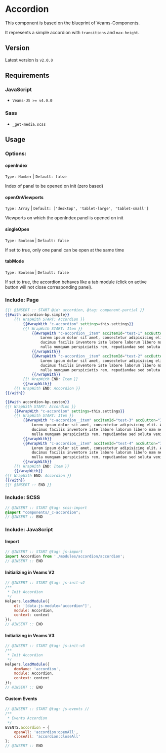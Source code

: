 # Accordion

This component is based on the blueprint of Veams-Components. 

It represents a simple accordion with `transitions` and `max-height`.

## Version

Latest version is ```v2.0.0```

## Requirements

### JavaScript
- `Veams-JS >= v4.0.0`

### Sass
- `_get-media.scss`

## Usage

### Options:

#### openIndex
`Type: Number` | `Default: false`

Index of panel to be opened on init (zero based)

#### openOnViewports
`Type: Array` | `Default: ['desktop', 'tablet-large', 'tablet-small']`

Viewports on which the openIndex panel is opened on init

#### singleOpen
`Type: Boolean` | `Default: false`

If set to true, only one panel can be open at the same time

#### tabMode
`Type: Boolean` | `Default: false`

If set to true, the accordion behaves like a tab module (click on active button
will not close corresponding panel).

### Include: Page

``` hbs
{{! @INSERT :: START @id: accordion, @tag: component-partial }}
{{#with accordion-bp.simple}}
	{{! WrapWith START: Accordion }}
		{{#wrapWith "c-accordion" settings=this.settings}}
		{{! WrapWith START: Item }}
			{{#wrapWith "c-accordion__item" accItemId="test-1" accButton="Item 1"}}
				Lorem ipsum dolor sit amet, consectetur adipisicing elit. Ab aliquid assumenda,
				ducimus facilis inventore iste labore laborum libero nam necessitatibus neque
				nulla numquam perspiciatis rem, repudiandae sed soluta veniam vero.
			{{/wrapWith}}
			{{#wrapWith "c-accordion__item" accItemId="test-2" accButton="Item 2"}}
				Lorem ipsum dolor sit amet, consectetur adipisicing elit. Ab aliquid assumenda,
				ducimus facilis inventore iste labore laborum libero nam necessitatibus neque
				nulla numquam perspiciatis rem, repudiandae sed soluta veniam vero.
			{{/wrapWith}}
		{{! WrapWith END: Item }}
		{{/wrapWith}}
	{{! WrapWith END: Accordion }}
{{/with}}

{{#with accordion-bp.custom}}
{{! WrapWith START: Accordion }}
	{{#wrapWith "c-accordion" settings=this.settings}}
	{{! WrapWith START: Item }}
		{{#wrapWith "c-accordion__item" accItemId="test-3" accButton="Item 3"}}
			Lorem ipsum dolor sit amet, consectetur adipisicing elit. Ab aliquid assumenda,
			ducimus facilis inventore iste labore laborum libero nam necessitatibus neque
			nulla numquam perspiciatis rem, repudiandae sed soluta veniam vero.
		{{/wrapWith}}
		{{#wrapWith "c-accordion__item" accItemId="test-4" accButton="Item 4"}}
            Lorem ipsum dolor sit amet, consectetur adipisicing elit. Ab aliquid assumenda,
            ducimus facilis inventore iste labore laborum libero nam necessitatibus neque
            nulla numquam perspiciatis rem, repudiandae sed soluta veniam vero.
        {{/wrapWith}}
	{{! WrapWith END: Item }}
	{{/wrapWith}}
{{! WrapWith END: Accordion }}
{{/with}}
{{! @INSERT :: END }}
```

### Include: SCSS

``` scss
// @INSERT :: START @tag: scss-import 
@import "components/_c-accordion";
// @INSERT :: END
```

### Include: JavaScript

#### Import
``` js
// @INSERT :: START @tag: js-import 
import Accordion from './modules/accordion/accordion';
// @INSERT :: END
```

#### Initializing in Veams V2
``` js
// @INSERT :: START @tag: js-init-v2 
/**
 * Init Accordion
 */
Helpers.loadModule({
	el: '[data-js-module="accordion"]',
	module: Accordion,
	context: context
});
// @INSERT :: END
```

#### Initializing in Veams V3
``` js
// @INSERT :: START @tag: js-init-v3  
/**
 * Init Accordion
 */
Helpers.loadModule({
	domName: 'accordion',
	module: Accordion,
	context: context
});
// @INSERT :: END
```

#### Custom Events
``` js
// @INSERT :: START @tag: js-events //
/**
 * Events Accordion
 */
EVENTS.accordion = {
	openAll: 'accordion:openAll',
	closeAll: 'accordion:closeAll'
};
// @INSERT :: END
```